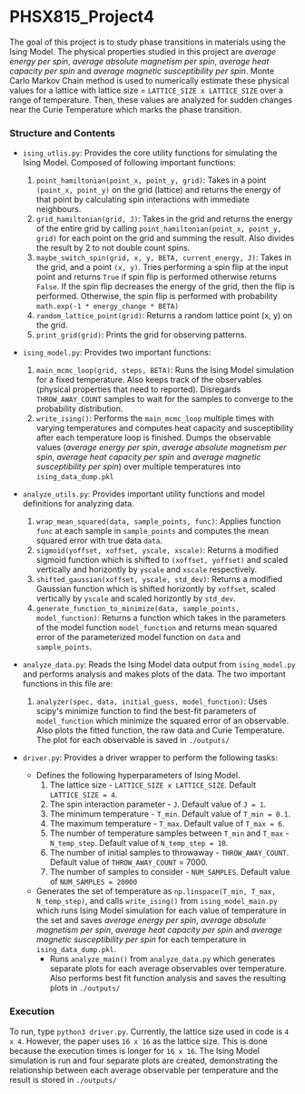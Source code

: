 # PHSX815_Project4

The goal of this project is to study phase transitions in
materials using the Ising Model. The physical properties studied
in this project are *average energy per spin*, *average absolute magnetism per spin*,
*average heat capacity per spin* and *average magnetic susceptibility per spin*. Monte Carlo
Markov Chain method is used to numerically estimate these physical values for 
a lattice with lattice size = `LATTICE_SIZE x LATTICE_SIZE` over a range of temperature. Then, 
these values are analyzed for sudden changes near the Curie Temperature which marks the
phase transition.


### Structure and Contents
- `ising_utlis.py`: Provides the core utility functions for simulating the Ising Model. Composed of following important 
functions:
  1. `point_hamiltonian(point_x, point_y, grid)`: Takes in a point `(point_x, point_y)` on the grid (lattice)
  and returns the energy of that point by calculating spin interactions with immediate neighbours.
  2. `grid_hamiltonian(grid, J)`: Takes in the grid and returns the energy of the entire grid by calling `point_hamiltonian(point_x, point_y, grid)` 
  for each point on the grid and summing the result. Also divides the result by 2 to not double count spins.
  3. `maybe_switch_spin(grid, x, y, BETA, current_energy, J)`: Takes in the grid, and a point `(x, y)`. Tries performing a spin flip at the input point
      and returns `True` if spin flip is performed otherwise returns `False`. If the spin flip decreases the energy of the grid, then the flip is performed.
      Otherwise, the spin flip is performed with probability `math.exp(-1 * energy_change * BETA)`
  4. `random_lattice_point(grid)`: Returns a random lattice point (x, y) on the grid.
  5. `print_grid(grid)`: Prints the grid for observing patterns.

- `ising_model.py`: Provides two important functions:
  1. `main_mcmc_loop(grid, steps, BETA)`:
     Runs the Ising Model simulation for a fixed
     temperature. Also keeps track of the observables 
     (physical properties that need to reported). Disregards `THROW_AWAY_COUNT`
     samples to wait for the samples to converge to the probability distribution.
  2. `write_ising()`: Performs the `main_mcmc_loop` multiple times with varying temperatures
  and computes heat capacity and susceptibility after each temperature loop is finished.
  Dumps the observable values (*average energy per spin*, *average absolute magnetism per spin*,
*average heat capacity per spin* and *average magnetic susceptibility per spin*) over multiple temperatures 
  into `ising_data_dump.pkl`
- `analyze_utils.py`: Provides important utility functions and model definitions for analyzing data.
  1. `wrap_mean_squared(data, sample_points, func)`: Applies function `func` at each sample in `sample_points` 
  and computes the mean squared error with true data `data`.
  2. `sigmoid(yoffset, xoffset, yscale, xscale)`: Returns a modified sigmoid function which is shifted to `(xoffset, yoffset)`
  and scaled vertically and horizontly by `yscale` and `xscale` respectively.
  3. `shifted_gaussian(xoffset, yscale, std_dev)`: Returns a modified Gaussian function which is shifted horizontly by `xoffset`, scaled
  vertically by `yscale` and scaled horizontly by `std_dev`.
  4. `generate_function_to_minimize(data, sample_points, model_function)`: Returns a function which takes in the parameters of the model function `model_function`
  and returns mean squared error of the parameterized model function on `data` and `sample_points`.
- `analyze_data.py`: Reads the Ising Model data output from `ising_model.py` and performs analysis and makes plots of the data. The two
     important functions in this file are:
  1. `analyzer(spec, data, initial_guess, model_function)`: Uses scipy's minimize function to find the best-fit parameters of `model_function`
  which minimize the squared error of an observable. Also plots the fitted function, the raw data and Curie Temperature. The plot for each observable is saved
  in `./outputs/`
- `driver.py`: Provides a driver wrapper to perform the following tasks:
  - Defines the following hyperparameters of Ising Model. 
    1. The lattice size - `LATTICE_SIZE x LATTICE_SIZE`. Default `LATTICE_SIZE = 4`.
    2. The spin interaction parameter - `J`. Default value of `J = 1`.
    3. The minimum temperature - `T_min`. Default value of `T_min = 0.1`.
    4. The maximum temperature - `T_max`. Default value of `T_max = 6`.
    5. The number of temperature samples between `T_min` and `T_max` - `N_temp_step`. Default value of `N_temp_step = 10`.
    6. The number of initial samples to throwaway - `THROW_AWAY_COUNT`. Default value of `THROW_AWAY_COUNT` = 7000.
    7. The number of samples to consider - `NUM_SAMPLES`. Default value of `NUM_SAMPLES = 20000`
  - Generates the set of temperature as `np.linspace(T_min, T_max, N_temp_step)`, and calls `write_ising()` from `ising_model_main.py` which runs Ising Model simulation for each value of
           temperature in the set and saves *average energy per spin*, *average absolute magnetism per spin*,
*average heat capacity per spin* and *average magnetic susceptibility per spin* for each temperature in `ising_data_dump.pkl`.
    - Runs `analyze_main()` from `analyze_data.py` which generates separate plots for each average observables over temperature. Also
    performs best fit function analysis and saves the resulting plots in `./outputs/`

### Execution
To run, type `python3 driver.py`. Currently, the lattice size used in code is `4 x 4`. However, the paper uses
`16 x 16` as the lattice size. This is done because the execution times is longer for `16 x 16`. The Ising Model simulation
is run and four separate plots are created, demonstrating the relationship between each average observable per temperature and 
the result is stored in `./outputs/`